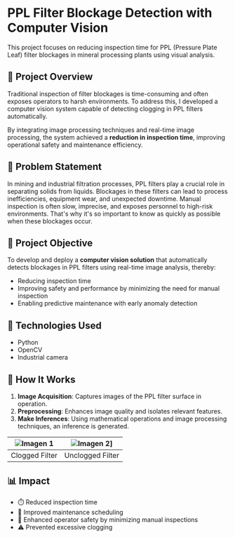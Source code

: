 # PPL Filter Blockage Detection with Computer Vision

This project focuses on reducing inspection time for PPL (Pressure Plate Leaf) filter blockages in mineral processing plants using visual analysis.

## 🚀 Project Overview

Traditional inspection of filter blockages is time-consuming and often exposes operators to harsh environments. To address this, I developed a computer vision system capable of detecting clogging in PPL filters automatically.

By integrating image processing techniques and real-time image processing, the system achieved a **reduction in inspection time**, improving operational safety and maintenance efficiency.

## 📌 Problem Statement

In mining and industrial filtration processes, PPL filters play a crucial role in separating solids from liquids. Blockages in these filters can lead to process inefficiencies, equipment wear, and unexpected downtime. Manual inspection is often slow, imprecise, and exposes personnel to high-risk environments. That's why it's so important to know as quickly as possible when these blockages occur.

## 🎯 Project Objective

To develop and deploy a **computer vision solution** that automatically detects blockages in PPL filters using real-time image analysis, thereby:

- Reducing inspection time 
- Improving safety and performance by minimizing the need for manual inspection
- Enabling predictive maintenance with early anomaly detection
  
## 🔧 Technologies Used

- Python
- OpenCV
- Industrial camera 

## 🧠 How It Works

1. **Image Acquisition**: Captures images of the PPL filter surface in operation.
2. **Preprocessing**: Enhances image quality and isolates relevant features.
3. **Make Inferences**: Using mathematical operations and image processing techniques, an inference is generated.
 
| ![Imagen 1](https://github.com/user-attachments/assets/00daf053-418f-44b9-a9ce-88a23cca7cc9) | ![Imagen 2](https://github.com/user-attachments/assets/27dc428d-a4e4-4574-ae63-a90d512dea47)]|
|:-----------------------------:|:-----------------------------:|
| Clogged Filter        | Unclogged Filter        |


## 📊 Impact

- ⏱️ Reduced inspection time
- 🔧 Improved maintenance scheduling
- 🧯 Enhanced operator safety by minimizing manual inspections
- ⚠️ Prevented excessive clogging







 [<img width="826" height="310" alt="image" src="https://github.com/user-attachments/assets/5494c027-64db-416a-92b6-4acae8911554" />]: #
